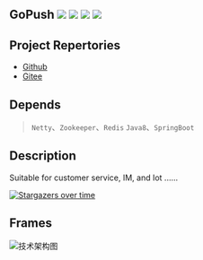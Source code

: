 ## GoPush ![](https://img.shields.io/github/stars/pinkhello/gopush?color=0088ff) ![](https://img.shields.io/github/forks/pinkhello/gopush?color=0088ff) ![](https://img.shields.io/github/issues/pinkhello/gopush?color=0088ff) ![](https://img.shields.io/github/issues-pr/pinkhello/gopush?color=0088ff)

## Project Repertories
- [Github](https://github.com/pinkhello/gopush)
- [Gitee](https://gitee.com/openWolf/gopush)
  
## Depends
> `Netty`、`Zookeeper`、`Redis`
> `Java8`、`SpringBoot`

## Description
Suitable for customer service, IM, and Iot ...... 

[![Stargazers over time](https://starchart.cc/PinkHello/GoPush.svg)](https://starchart.cc/PinkHello/GoPush)

## Frames
![技术架构图](https://git.oschina.net/uploads/images/2017/0627/092129_ddd20f29_7872.png "技术架构图")
